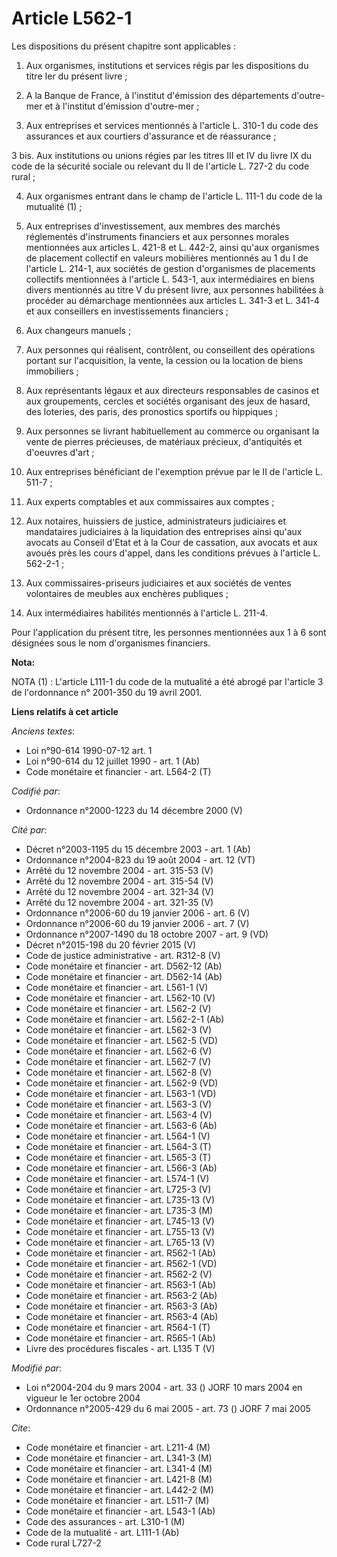 # Article L562-1

Les dispositions du présent chapitre sont applicables :

1. Aux organismes, institutions et services régis par les dispositions du titre Ier du présent livre ;

2. A la Banque de France, à l'institut d'émission des départements d'outre-mer et à l'institut d'émission d'outre-mer ;

3. Aux entreprises et services mentionnés à l'article L. 310-1 du code des assurances et aux courtiers d'assurance et de
réassurance ;

3 bis. Aux institutions ou unions régies par les titres III et IV du livre IX du code de la sécurité sociale ou relevant du
II de l'article L. 727-2 du code rural ;

4. Aux organismes entrant dans le champ de l'article L. 111-1 du code de la mutualité (1) ;

5. Aux entreprises d'investissement, aux membres des marchés réglementés d'instruments financiers et aux personnes morales
mentionnées aux articles L. 421-8 et L. 442-2, ainsi qu'aux organismes de placement collectif en valeurs mobilières
mentionnés au 1 du I de l'article L. 214-1, aux sociétés de gestion d'organismes de placements collectifs mentionnées à
l'article L. 543-1, aux intermédiaires en biens divers mentionnés au titre V du présent livre, aux personnes habilitées à
procéder au démarchage mentionnées aux articles L. 341-3 et L. 341-4 et aux conseillers en investissements financiers ;

6. Aux changeurs manuels ;

7. Aux personnes qui réalisent, contrôlent, ou conseillent des opérations portant sur l'acquisition, la vente, la cession ou
la location de biens immobiliers ;

8. Aux représentants légaux et aux directeurs responsables de casinos et aux groupements, cercles et sociétés organisant des
jeux de hasard, des loteries, des paris, des pronostics sportifs ou hippiques ;

9. Aux personnes se livrant habituellement au commerce ou organisant la vente de pierres précieuses, de matériaux précieux,
d'antiquités et d'oeuvres d'art ;

10. Aux entreprises bénéficiant de l'exemption prévue par le II de l'article L. 511-7 ;

11. Aux experts comptables et aux commissaires aux comptes ;

12. Aux notaires, huissiers de justice, administrateurs judiciaires et mandataires judiciaires à la liquidation des
entreprises ainsi qu'aux avocats au Conseil d'Etat et à la Cour de cassation, aux avocats et aux avoués près les cours
d'appel, dans les conditions prévues à l'article L. 562-2-1 ;

13. Aux commissaires-priseurs judiciaires et aux sociétés de ventes volontaires de meubles aux enchères publiques ;

14. Aux intermédiaires habilités mentionnés à l'article L. 211-4.

Pour l'application du présent titre, les personnes mentionnées aux 1 à 6 sont désignées sous le nom d'organismes financiers.

**Nota:**

NOTA (1) : L'article L111-1 du code de la mutualité a été abrogé par l'article 3 de l'ordonnance n° 2001-350 du 19 avril
2001.

**Liens relatifs à cet article**

_Anciens textes_:

  - Loi n°90-614 1990-07-12 art. 1
  - Loi n°90-614 du 12 juillet 1990 - art. 1 (Ab)
  - Code monétaire et financier - art. L564-2 (T)

_Codifié par_:

  - Ordonnance n°2000-1223 du 14 décembre 2000 (V)

_Cité par_:

  - Décret n°2003-1195 du 15 décembre 2003 - art. 1 (Ab)
  - Ordonnance n°2004-823 du 19 août 2004 - art. 12 (VT)
  - Arrêté du 12 novembre 2004 - art. 315-53 (V)
  - Arrêté du 12 novembre 2004 - art. 315-54 (V)
  - Arrêté du 12 novembre 2004 - art. 321-34 (V)
  - Arrêté du 12 novembre 2004 - art. 321-35 (V)
  - Ordonnance n°2006-60 du 19 janvier 2006 - art. 6 (V)
  - Ordonnance n°2006-60 du 19 janvier 2006 - art. 7 (V)
  - Ordonnance n°2007-1490 du 18 octobre 2007 - art. 9 (VD)
  - Décret n°2015-198 du 20 février 2015 (V)
  - Code de justice administrative - art. R312-8 (V)
  - Code monétaire et financier - art. D562-12 (Ab)
  - Code monétaire et financier - art. D562-14 (Ab)
  - Code monétaire et financier - art. L561-1 (V)
  - Code monétaire et financier - art. L562-10 (V)
  - Code monétaire et financier - art. L562-2 (V)
  - Code monétaire et financier - art. L562-2-1 (Ab)
  - Code monétaire et financier - art. L562-3 (V)
  - Code monétaire et financier - art. L562-5 (VD)
  - Code monétaire et financier - art. L562-6 (V)
  - Code monétaire et financier - art. L562-7 (V)
  - Code monétaire et financier - art. L562-8 (V)
  - Code monétaire et financier - art. L562-9 (VD)
  - Code monétaire et financier - art. L563-1 (VD)
  - Code monétaire et financier - art. L563-3 (V)
  - Code monétaire et financier - art. L563-4 (V)
  - Code monétaire et financier - art. L563-6 (Ab)
  - Code monétaire et financier - art. L564-1 (V)
  - Code monétaire et financier - art. L564-3 (T)
  - Code monétaire et financier - art. L565-3 (T)
  - Code monétaire et financier - art. L566-3 (Ab)
  - Code monétaire et financier - art. L574-1 (V)
  - Code monétaire et financier - art. L725-3 (V)
  - Code monétaire et financier - art. L735-13 (V)
  - Code monétaire et financier - art. L735-3 (M)
  - Code monétaire et financier - art. L745-13 (V)
  - Code monétaire et financier - art. L755-13 (V)
  - Code monétaire et financier - art. L765-13 (V)
  - Code monétaire et financier - art. R562-1 (Ab)
  - Code monétaire et financier - art. R562-1 (VD)
  - Code monétaire et financier - art. R562-2 (V)
  - Code monétaire et financier - art. R563-1 (Ab)
  - Code monétaire et financier - art. R563-2 (Ab)
  - Code monétaire et financier - art. R563-3 (Ab)
  - Code monétaire et financier - art. R563-4 (Ab)
  - Code monétaire et financier - art. R564-1 (T)
  - Code monétaire et financier - art. R565-1 (Ab)
  - Livre des procédures fiscales - art. L135 T (V)

_Modifié par_:

  - Loi n°2004-204 du 9 mars 2004 - art. 33 () JORF 10 mars 2004 en vigueur le 1er octobre 2004
  - Ordonnance n°2005-429 du 6 mai 2005 - art. 73 () JORF 7 mai 2005

_Cite_:

  - Code monétaire et financier - art. L211-4 (M)
  - Code monétaire et financier - art. L341-3 (M)
  - Code monétaire et financier - art. L341-4 (M)
  - Code monétaire et financier - art. L421-8 (M)
  - Code monétaire et financier - art. L442-2 (M)
  - Code monétaire et financier - art. L511-7 (M)
  - Code monétaire et financier - art. L543-1 (Ab)
  - Code des assurances - art. L310-1 (M)
  - Code de la mutualité - art. L111-1 (Ab)
  - Code rural L727-2

